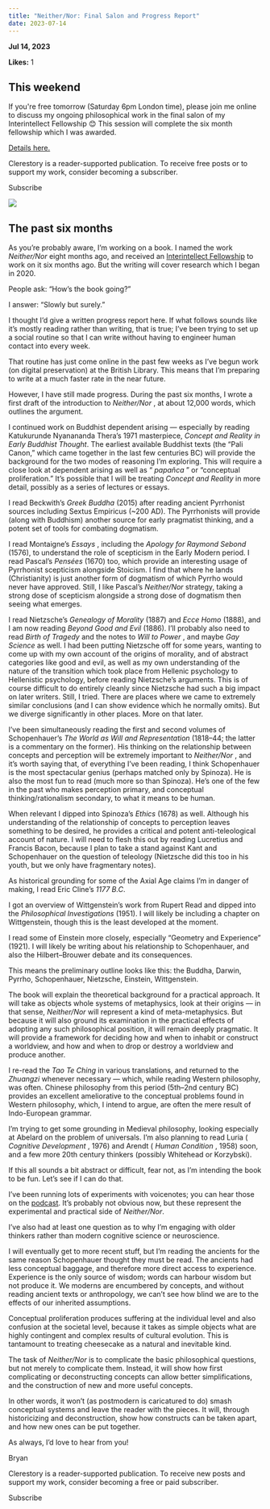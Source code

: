 ```yaml
---
title: "Neither/Nor: Final Salon and Progress Report"
date: 2023-07-14
---
```


**Jul 14, 2023**

**Likes:** 1

## This weekend

If you're free tomorrow (Saturday 6pm London time), please join me online to discuss my ongoing philosophical work in the final salon of my Interintellect Fellowship 😊 This session will complete the six month fellowship which I was awarded.

[Details here.](https://interintellect.com/salon/bryan-kam-on-neither-nor-second-session/)

Clerestory is a reader-supported publication. To receive free posts or to support my work, consider becoming a subscriber.

Subscribe

[![](https://substackcdn.com/image/fetch/w_1456,c_limit,f_auto,q_auto:good,fl_progressive:steep/https%3A%2F%2Fsubstack-post-media.s3.amazonaws.com%2Fpublic%2Fimages%2Fecf02747-4dec-4295-9046-5215a8c22e23_620x413.jpeg)](https://substackcdn.com/image/fetch/f_auto,q_auto:good,fl_progressive:steep/https%3A%2F%2Fsubstack-post-media.s3.amazonaws.com%2Fpublic%2Fimages%2Fecf02747-4dec-4295-9046-5215a8c22e23_620x413.jpeg)

## The past six months

As you’re probably aware, I’m working on a book. I named the work _Neither/Nor_ eight months ago, and received an [Interintellect Fellowship](https://interintellect.com/series/interintellect-fellow-bryan-kam/) to work on it six months ago. But the writing will cover research which I began in 2020.

People ask: “How’s the book going?”

I answer: “Slowly but surely.”

I thought I’d give a written progress report here. If what follows sounds like it’s mostly reading rather than writing, that is true; I’ve been trying to set up a social routine so that I can write without having to engineer human contact into every week.

That routine has just come online in the past few weeks as I’ve begun work (on digital preservation) at the British Library. This means that I’m preparing to write at a much faster rate in the near future.

However, I have still made progress. During the past six months, I wrote a first draft of the introduction to _Neither/Nor_ , at about 12,000 words, which outlines the argument.

I continued work on Buddhist dependent arising — especially by reading Katukurunde Nyanananda Thera’s 1971 masterpiece, _Concept and Reality in Early Buddhist Thought_. The earliest available Buddhist texts (the “Pali Canon,” which came together in the last few centuries BC) will provide the background for the two modes of reasoning I’m exploring. This will require a close look at dependent arising as well as “ _papañca_ ” or “conceptual proliferation.” It’s possible that I will be treating _Concept and Reality_ in more detail, possibly as a series of lectures or essays.

I read Beckwith’s _Greek Buddha_ (2015) after reading ancient Pyrrhonist sources including Sextus Empiricus (~200 AD). The Pyrrhonists will provide (along with Buddhism) another source for early pragmatist thinking, and a potent set of tools for combating dogmatism.

I read Montaigne’s _Essays_ , including the _Apology for Raymond Sebond_ (1576), to understand the role of scepticism in the Early Modern period. I read Pascal’s _Pensées_ (1670) too, which provide an interesting usage of Pyrrhonist scepticism alongside Stoicism. I find that where he lands (Christianity) is just another form of dogmatism of which Pyrrho would never have approved. Still, I like Pascal’s _Neither/Nor_ strategy, taking a strong dose of scepticism alongside a strong dose of dogmatism then seeing what emerges.

I read Nietzsche’s _Genealogy of Morality_ (1887) and _Ecce Homo_ (1888), and I am now reading _Beyond Good and Evil_ (1886). I’ll probably also need to read _Birth of Tragedy_ and the notes to _Will to Power_ , and maybe _Gay Science_ as well. I had been putting Nietzsche off for some years, wanting to come up with my own account of the origins of morality, and of abstract categories like good and evil, as well as my own understanding of the nature of the transition which took place from Hellenic psychology to Hellenistic psychology, before reading Nietzsche’s arguments. This is of course difficult to do entirely cleanly since Nietzsche had such a big impact on later writers. Still, I tried. There are places where we came to extremely similar conclusions (and I can show evidence which he normally omits). But we diverge significantly in other places. More on that later.

I’ve been simultaneously reading the first and second volumes of Schopenhauer’s _The World as Will and Representation_ (1818–44; the latter is a commentary on the former). His thinking on the relationship between concepts and perception will be extremely important to _Neither/Nor_ , and it’s worth saying that, of everything I’ve been reading, I think Schopenhauer is the most spectacular genius (perhaps matched only by Spinoza). He is also the most fun to read (much more so than Spinoza). He’s one of the few in the past who makes perception primary, and conceptual thinking/rationalism secondary, to what it means to be human.

When relevant I dipped into Spinoza’s _Ethics_ (1678) as well. Although his understanding of the relationship of concepts to perception leaves something to be desired, he provides a critical and potent anti-teleological account of nature. I will need to flesh this out by reading Lucretius and Francis Bacon, because I plan to take a stand against Kant and Schopenhauer on the question of teleology (Nietzsche did this too in his youth, but we only have fragmentary notes).

As historical grounding for some of the Axial Age claims I’m in danger of making, I read Eric Cline’s _1177 B.C_.

I got an overview of Wittgenstein’s work from Rupert Read and dipped into the _Philosophical Investigations_ (1951). I will likely be including a chapter on Wittgenstein, though this is the least developed at the moment.

I read some of Einstein more closely, especially “Geometry and Experience” (1921). I will likely be writing about his relationship to Schopenhauer, and also the Hilbert–Brouwer debate and its consequences.

This means the preliminary outline looks like this: the Buddha, Darwin, Pyrrho, Schopenhauer, Nietzsche, Einstein, Wittgenstein.

The book will explain the theoretical background for a practical approach. It will take as objects whole systems of metaphysics, look at their origins — in that sense, _Neither/Nor_ will represent a kind of meta-metaphysics. But because it will also ground its examination in the practical effects of adopting any such philosophical position, it will remain deeply pragmatic. It will provide a framework for deciding how and when to inhabit or construct a worldview, and how and when to drop or destroy a worldview and produce another.

I re-read the _Tao Te Ching_ in various translations, and returned to the _Zhuangzi_ whenever necessary — which, while reading Western philosophy, was often. Chinese philosophy from this period (5th–2nd century BC) provides an excellent ameliorative to the conceptual problems found in Western philosophy, which, I intend to argue, are often the mere result of Indo-European grammar.

I’m trying to get some grounding in Medieval philosophy, looking especially at Abelard on the problem of universals. I’m also planning to read Luria ( _Cognitive Development_ , 1976) and Arendt ( _Human Condition_ , 1958) soon, and a few more 20th century thinkers (possibly Whitehead or Korzybski).

If this all sounds a bit abstract or difficult, fear not, as I’m intending the book to be fun. Let’s see if I can do that.

I’ve been running lots of experiments with voicenotes; you can hear those on the [podcast](https://podfollow.com/bkam). It’s probably not obvious now, but these represent the experimental and practical side of _Neither/Nor_.

I’ve also had at least one question as to why I’m engaging with older thinkers rather than modern cognitive science or neuroscience.

I will eventually get to more recent stuff, but I’m reading the ancients for the same reason Schopenhauer thought they must be read. The ancients had less conceptual baggage, and therefore more direct access to experience. Experience is the only source of wisdom; words can harbour wisdom but not produce it. We moderns are encumbered by concepts, and without reading ancient texts or anthropology, we can’t see how blind we are to the effects of our inherited assumptions.

Conceptual proliferation produces suffering at the individual level and also confusion at the societal level, because it takes as simple objects what are highly contingent and complex results of cultural evolution. This is tantamount to treating cheesecake as a natural and inevitable kind.

The task of _Neither/Nor_ is to complicate the basic philosophical questions, but not merely to complicate them. Instead, it will show how first complicating or deconstructing concepts can allow better simplifications, and the construction of new and more useful concepts.

In other words, it won’t (as postmodern is caricatured to do) smash conceptual systems and leave the reader with the pieces. It will, through historicizing and deconstruction, show how constructs can be taken apart, and how new ones can be put together.

As always, I’d love to hear from you!

Bryan

Clerestory is a reader-supported publication. To receive new posts and support my work, consider becoming a free or paid subscriber.

Subscribe
